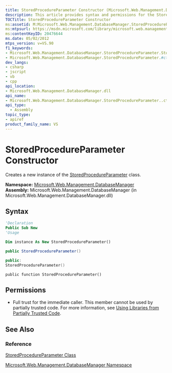 ```yaml
---
title: StoredProcedureParameter Constructor (Microsoft.Web.Management.DatabaseManager)
description: This article provides syntax and permissions for the StoredProcedureParameter Constructor, which creates a new instance of the StoredProcedureParameter Class.
TOCTitle: StoredProcedureParameter Constructor
ms:assetid: M:Microsoft.Web.Management.DatabaseManager.StoredProcedureParameter.#ctor
ms:mtpsurl: https://msdn.microsoft.com/library/microsoft.web.management.databasemanager.storedprocedureparameter.storedprocedureparameter(v=VS.90)
ms:contentKeyID: 20476644
ms.date: 05/02/2012
mtps_version: v=VS.90
f1_keywords:
- Microsoft.Web.Management.DatabaseManager.StoredProcedureParameter.StoredProcedureParameter
- Microsoft.Web.Management.DatabaseManager.StoredProcedureParameter.#ctor
dev_langs:
- csharp
- jscript
- vb
- cpp
api_location:
- Microsoft.Web.Management.DatabaseManager.dll
api_name:
- Microsoft.Web.Management.DatabaseManager.StoredProcedureParameter..ctor
api_type:
  - Assembly
topic_type:
- apiref
product_family_name: VS
---
```


# StoredProcedureParameter Constructor

Creates a new instance of the [StoredProcedureParameter](storedprocedureparameter-class-microsoft-web-management-databasemanager.md) class.

**Namespace:**  [Microsoft.Web.Management.DatabaseManager](microsoft-web-management-databasemanager-namespace.md)  
**Assembly:**  Microsoft.Web.Management.DatabaseManager (in Microsoft.Web.Management.DatabaseManager.dll)

## Syntax

```vb
'Declaration
Public Sub New
'Usage

Dim instance As New StoredProcedureParameter()
```

```csharp
public StoredProcedureParameter()
```

```cpp
public:
StoredProcedureParameter()
```

```jscript
public function StoredProcedureParameter()
```

## Permissions

  - Full trust for the immediate caller. This member cannot be used by partially trusted code. For more information, see [Using Libraries from Partially Trusted Code](https://msdn.microsoft.com/library/8skskf63).

## See Also

### Reference

[StoredProcedureParameter Class](storedprocedureparameter-class-microsoft-web-management-databasemanager.md)

[Microsoft.Web.Management.DatabaseManager Namespace](microsoft-web-management-databasemanager-namespace.md)
